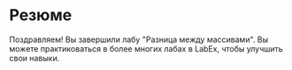 # Резюме

Поздравляем! Вы завершили лабу "Разница между массивами". Вы можете практиковаться в более многих лабах в LabEx, чтобы улучшить свои навыки.
